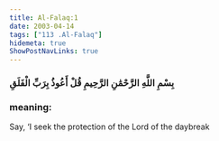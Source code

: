 ```yaml
---
title: Al-Falaq:1
date: 2003-04-14
tags: ["113 .Al-Falaq"]
hidemeta: true 
ShowPostNavLinks: true 
---
```

### بِسْمِ اللَّهِ الرَّحْمَٰنِ الرَّحِيمِ قُلْ أَعُوذُ بِرَبِّ الْفَلَقِ
### meaning: 
Say, ‘I seek the protection of the Lord of the daybreak
